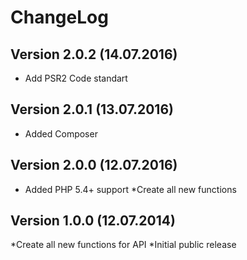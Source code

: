 # ChangeLog

## Version 2.0.2 (14.07.2016)
* Add PSR2 Code standart

## Version 2.0.1 (13.07.2016)
* Added Composer

## Version 2.0.0 (12.07.2016)
* Added PHP 5.4+ support
*Create all new functions

## Version 1.0.0 (12.07.2014)
*Create all new functions for API
*Initial public release


